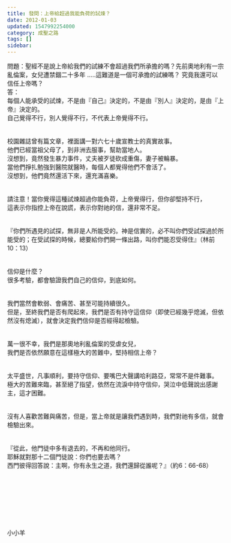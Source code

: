 ```yaml
---
title: 發問：上帝給超過我能負荷的試煉？
date: 2012-01-03
updated: 1547992254000
category: 成聖之路
tags: []
sidebar: 
---
```


<p>問題：聖經不是說上帝給我們的試練不會超過我們所承擔的嗎？先前奧地利有一宗亂倫案，女兒遭禁錮二十多年 .....這難道是一個可承擔的試練嗎？ 究竟我還可以信任上帝嗎？<br/><!--more-->答：<br/>每個人能承受的試煉，不是由『自己』決定的，不是由『別人』決定的，是由『上帝』決定的。<br/>自己覺得不行，別人覺得不行，不代表上帝覺得不行。<br/> <br/><br/>校園雜誌曾有篇文章，裡面講一對六七十歲宣教士的真實故事。<br/>他們已經當祖父母了，到非洲去服事，幫助當地人。<br/>沒想到，竟然發生暴力事件，丈夫被歹徒砍成重傷，妻子被輪暴。<br/>當他們掙扎勉強到醫院就醫時，每個人都覺得他們不會活了。<br/>沒想到，他們竟然還活下來，還充滿喜樂。<br/> <br/><br/>請注意！當你覺得這種試煉超過你能負荷，上帝覺得行，但你卻堅持不行，<br/>這表示你指控上帝在說謊，表示你對祂的信，還非常不足。<br/> <br/><br/>『你們所遇見的試探，無非是人所能受的。神是信實的，必不叫你們受試探過於所能受的；在受試探的時候，總要給你們開一條出路，叫你們能忍受得住』（林前10：13）<br/><br/><br/>信仰是什麼？<br/>很多考驗，都會驗證我們自己的信仰，到底如何。<br/><br/><br/>我們當然會軟弱、會痛苦、甚至可能持續很久。<br/>但是，至終我們是否有爬起來，我們是否有持守這信仰（即使已經幾乎熄滅，但依然沒有熄滅），就會決定我們信仰是否經得起檢驗。<br/><br/><br/>萬一很不幸，我們是那奧地利亂倫案的受虐女兒，<br/>我們是否依然願意在這樣極大的苦難中，堅持相信上帝？<br/><br/><br/>太平盛世，凡事順利，要持守信仰、要嘴巴大聲講哈利路亞，常常不是件難事。<br/>極大的苦難來臨，甚至絕了指望，依然在流淚中持守信仰，哭泣中低聲說出感謝主，這才困難。<br/><br/><br/>沒有人喜歡苦難與痛苦，但是，當上帝就是讓我們遇到時，我們對祂有多信，就會檢驗出來。<br/><br/><br/>『從此，他門徒中多有退去的，不再和他同行。<br/>耶穌就對那十二個門徒說：你們也要去嗎？<br/>西門彼得回答說：主啊，你有永生之道，我們還歸從誰呢？』（約6：66-68）<br/><br/><br/><br/><br/><br/><br/><br/><br/>小小羊<br/><br/><br/><br/><br/></p>